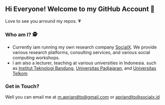 ## Hi Everyone! Welcome to my GitHub Account 👋
Love to see you arround my repos. :heartpulse:

### Who am I? :detective:
- Currently iam running my own research company [SocialX](https://github.com/socialx-indonesia). We provide various research platforms, consulting services, and various social computing workshops.
- I am also a lecturer, teaching at various universities in Indonesia. such as [Institut Teknologi Bandung](https://www.itb.ac.id/), [Universitas Padjajaran](https://www.unpad.ac.id/), and [Universitas Telkom](https://telkomuniversity.ac.id/)

### Get in Touch?
Well you can email me at m.apriandito@gmail.com or apriandito@socialx.id 
